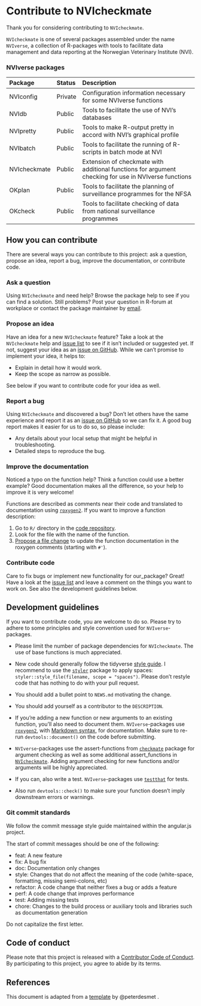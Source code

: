 # Contribute to NVIcheckmate
<!-- CONTRIBUTING.md is generated from ./vignettes/Contribute_to_NVIcheckmate.Rmd. Please edit that file -->

Thank you for considering contributing to `NVIcheckmate`.

`NVIcheckmate` is one of several packages assembled under the name
`NVIverse`, a collection of R-packages with tools to facilitate data
management and data reporting at the Norwegian Veterinary Institute
(NVI).

### NVIverse packages

<table>
<colgroup>
<col style="width: 10%" />
<col style="width: 6%" />
<col style="width: 82%" />
</colgroup>
<thead>
<tr class="header">
<th style="text-align: left;">Package</th>
<th style="text-align: left;">Status</th>
<th style="text-align: left;">Description</th>
</tr>
</thead>
<tbody>
<tr class="odd">
<td style="text-align: left;">NVIconfig</td>
<td style="text-align: left;">Private</td>
<td style="text-align: left;">Configuration information necessary for some NVIverse functions</td>
</tr>
<tr class="even">
<td style="text-align: left;">NVIdb</td>
<td style="text-align: left;">Public</td>
<td style="text-align: left;">Tools to facilitate the use of NVI’s databases</td>
</tr>
<tr class="odd">
<td style="text-align: left;">NVIpretty</td>
<td style="text-align: left;">Public</td>
<td style="text-align: left;">Tools to make R-output pretty in accord with NVI’s graphical profile</td>
</tr>
<tr class="even">
<td style="text-align: left;">NVIbatch</td>
<td style="text-align: left;">Public</td>
<td style="text-align: left;">Tools to facilitate the running of R-scripts in batch mode at NVI</td>
</tr>
<tr class="odd">
<td style="text-align: left;">NVIcheckmate</td>
<td style="text-align: left;">Public</td>
<td style="text-align: left;">Extension of checkmate with additional functions for argument checking for use in NVIverse functions</td>
</tr>
<tr class="even">
<td style="text-align: left;">OKplan</td>
<td style="text-align: left;">Public</td>
<td style="text-align: left;">Tools to facilitate the planning of surveillance programmes for the NFSA</td>
</tr>
<tr class="odd">
<td style="text-align: left;">OKcheck</td>
<td style="text-align: left;">Public</td>
<td style="text-align: left;">Tools to facilitate checking of data from national surveillance programmes</td>
</tr>
</tbody>
</table>

How you can contribute
----------------------

There are several ways you can contribute to this project: ask a
question, propose an idea, report a bug, improve the documentation, or
contribute code.

### Ask a question

Using `NVIcheckmate` and need help? Browse the package help to see if
you can find a solution. Still problems? Post your question in R-forum
at workplace or contact the package maintainer by
[email](mailto:petter.hopp@vetinst.no).

### Propose an idea

Have an idea for a new `NVIcheckmate` feature? Take a look at the
`NVIcheckmate` help and [issue
list](https://github.com/NorwegianVeterinaryInstitute/NVIcheckmate/issues)
to see if it isn’t included or suggested yet. If not, suggest your idea
as an [issue on
GitHub](https://github.com/NorwegianVeterinaryInstitute/NVIcheckmate/issues/new).
While we can’t promise to implement your idea, it helps to:

-   Explain in detail how it would work.
-   Keep the scope as narrow as possible.

See below if you want to contribute code for your idea as well.

### Report a bug

Using `NVIcheckmate` and discovered a bug? Don’t let others have the
same experience and report it as an [issue on
GitHub](https://github.com/NorwegianVeterinaryInstitute/NVIcheckmate/issues/new)
so we can fix it. A good bug report makes it easier for us to do so, so
please include:

-   Any details about your local setup that might be helpful in
    troubleshooting.
-   Detailed steps to reproduce the bug.

### Improve the documentation

Noticed a typo on the function help? Think a function could use a better
example? Good documentation makes all the difference, so your help to
improve it is very welcome!

Functions are described as comments near their code and translated to
documentation using [`roxygen2`](https://klutometis.github.io/roxygen/).
If you want to improve a function description:

1.  Go to `R/` directory in the [code
    repository](https://github.com/NorwegianVeterinaryInstitute/NVIcheckmate/tree/main/R).
2.  Look for the file with the name of the function.
3.  [Propose a file
    change](https://help.github.com/articles/editing-files-in-another-user-s-repository/)
    to update the function documentation in the roxygen comments
    (starting with `#'`).

### Contribute code

Care to fix bugs or implement new functionality for our\_package? Great!
Have a look at the [issue
list](https://github.com/NorwegianVeterinaryInstitute/NVIcheckmate/issues)
and leave a comment on the things you want to work on. See also the
development guidelines below.

Development guidelines
----------------------

If you want to contribute code, you are welcome to do so. Please try to
adhere to some principles and style convention used for
`NVIverse`-packages.

-   Please limit the number of package dependencies for `NVIcheckmate`.
    The use of base functions is much appreciated.

-   New code should generally follow the tidyverse [style
    guide](http://style.tidyverse.org). I recommend to use the
    [`styler`](https://CRAN.R-project.org/package=styler) package to
    apply spaces: `styler::style_file(filename, scope = "spaces")`.
    Please don’t restyle code that has nothing to do with your pull
    request.

-   You should add a bullet point to `NEWS.md` motivating the change.

-   You should add yourself as a contributor to the `DESCRIPTION`.

-   If you’re adding a new function or new arguments to an existing
    function, you’ll also need to document them. `NVIverse`-packages use
    [`roxygen2`](https://cran.r-project.org/package=roxygen2), with
    [Markdown
    syntax](https://cran.r-project.org/web/packages/roxygen2/vignettes/markdown.html),
    for documentation. Make sure to re-run `devtools::document()` on the
    code before submitting.

-   `NVIverse`-packages use the assert-functions from
    [`checkmate`](https://CRAN.R-project.org/package=checkmate) package
    for argument checking as well as some additional assert\_functions
    in
    [`NVIcheckmate`](https://github.com/NorwegianVeterinaryInstitute/NVIcheckmate).
    Adding argument checking for new functions and/or arguments will be
    highly appreciated.

-   If you can, also write a test. `NVIverse`-packages use
    [`testthat`](https://cran.r-project.org/package=testthat) for tests.

-   Also run `devtools::check()` to make sure your function doesn’t
    imply downstream errors or warnings.

### Git commit standards

We follow the commit message style guide maintained within the
angular.js project.

The start of commit messages should be one of the following:

-   feat: A new feature
-   fix: A bug fix
-   doc: Documentation only changes
-   style: Changes that do not affect the meaning of the code
    (white-space, formatting, missing semi-colons, etc)
-   refactor: A code change that neither fixes a bug or adds a feature
-   perf: A code change that improves performance
-   test: Adding missing tests
-   chore: Changes to the build process or auxiliary tools and libraries
    such as documentation generation

Do not capitalize the first letter.

Code of conduct
---------------

Please note that this project is released with a [Contributor Code of
Conduct](https://contributor-covenant.org/version/2/0/CODE_OF_CONDUCT.html).
By participating to this project, you agree to abide by its terms.

References
----------

This document is adapted from a
[template](https://gist.github.com/peterdesmet/e90a1b0dc17af6c12daf6e8b2f044e7c)
by @peterdesmet .
